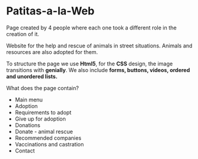 # Patitas-a-la-Web

Page created by 4 people where each one took a different role in the creation of it.

Website for the help and rescue of animals in street situations. Animals and resources are also adopted for them.

To structure the page we use **Html5**, for the **CSS** design, the image transitions with **genially**. We also include **forms, buttons, videos, ordered and unordered lists.**

What does the page contain?
* Main menu
* Adoption
* Requirements to adopt
* Give up for adoption
* Donations
* Donate - animal rescue
* Recommended companies
* Vaccinations and castration
* Contact
